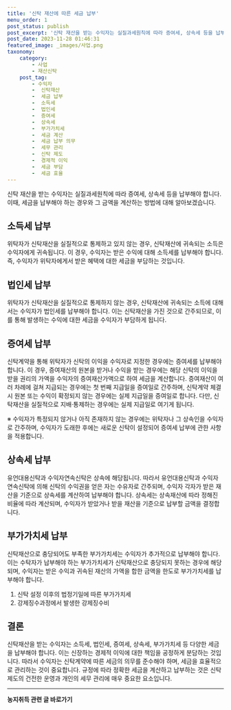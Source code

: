```yaml
---
title: '신탁 재산에 따른 세금 납부'
menu_order: 1
post_status: publish
post_excerpt: '신탁 재산을 받는 수익자는 실질과세원칙에 따라 증여세, 상속세 등을 납부해야 합니다. 이때, 세금을 납부해야 하는 경우와 그 금액을 계산하는 방법에 대해 알아보겠습니다.'
post_date: 2023-11-28 01:46:31
featured_image: _images/사업.png
taxonomy:
    category:
        - 사업
        - 재산신탁
    post_tag:
        - 수익자
        -  신탁재산
        -  세금 납부
        -  소득세
        -  법인세
        -  증여세
        -  상속세
        -  부가가치세
        -  세금 계산
        -  세금 납부 의무
        -  세무 관리
        -  신탁 제도
        -  경제적 이익
        -  세금 부담
        -  세금 효율
---
```



신탁 재산을 받는 수익자는 실질과세원칙에 따라 증여세, 상속세 등을 납부해야 합니다. 이때, 세금을 납부해야 하는 경우와 그 금액을 계산하는 방법에 대해 알아보겠습니다.

## 소득세 납부
위탁자가 신탁재산을 실질적으로 통제하고 있지 않는 경우, 신탁재산에 귀속되는 소득은 수익자에게 귀속됩니다. 이 경우, 수익자는 받은 수익에 대해 소득세를 납부해야 합니다. 즉, 수익자가 위탁자에게서 받은 혜택에 대한 세금을 부담하는 것입니다.

## 법인세 납부
위탁자가 신탁재산을 실질적으로 통제하지 않는 경우, 신탁재산에 귀속되는 소득에 대해서는 수익자가 법인세를 납부해야 합니다. 이는 신탁재산을 가진 것으로 간주되므로, 이를 통해 발생하는 수익에 대한 세금을 수익자가 부담하게 됩니다.

## 증여세 납부
신탁계약을 통해 위탁자가 신탁의 이익을 수익자로 지정한 경우에는 증여세를 납부해야 합니다. 이 경우, 증여재산의 원본을 받거나 수익을 받는 경우에는 해당 신탁의 이익을 받을 권리의 가액을 수익자의 증여재산가액으로 하여 세금을 계산합니다. 증여재산이 여러 차례에 걸쳐 지급되는 경우에는 첫 번째 지급일을 증여일로 간주하며, 신탁계약 체결 시 원본 또는 수익이 확정되지 않는 경우에는 실제 지급일을 증여일로 합니다. 다만, 신탁재산을 실질적으로 지배·통제하는 경우에는 실제 지급일로 여기게 됩니다.

※ 수익자가 특정되지 않거나 아직 존재하지 않는 경우에는 위탁자나 그 상속인을 수익자로 간주하며, 수익자가 도래한 후에는 새로운 신탁이 설정되어 증여세 납부에 관한 사항을 적용합니다.

## 상속세 납부
유언대용신탁과 수익자연속신탁은 상속에 해당됩니다. 따라서 유언대용신탁과 수익자연속신탁에 의해 신탁의 수익권을 얻은 자는 수유자로 간주되며, 수익자 각자가 받은 재산을 기준으로 상속세를 계산하여 납부해야 합니다. 상속세는 상속재산에 따라 정해진 비율에 따라 계산되며, 수익자가 받았거나 받을 재산을 기준으로 납부할 금액을 결정합니다.

## 부가가치세 납부
신탁재산으로 충당되어도 부족한 부가가치세는 수익자가 추가적으로 납부해야 합니다. 이는 수탁자가 납부해야 하는 부가가치세가 신탁재산으로 충당되지 못하는 경우에 해당되며, 수익자는 받은 수익과 귀속된 재산의 가액을 합한 금액을 한도로 부가가치세를 납부해야 합니다.

1. 신탁 설정 이후의 법정기일에 따른 부가가치세
2. 강제징수과정에서 발생한 강제징수비

## 결론
신탁재산을 받는 수익자는 소득세, 법인세, 증여세, 상속세, 부가가치세 등 다양한 세금을 납부해야 합니다. 이는 신장하는 경제적 이익에 대한 책임을 공정하게 분담하는 것입니다. 따라서 수익자는 신탁계약에 따른 세금의 의무를 준수해야 하며, 세금을 효율적으로 관리하는 것이 중요합니다. 규정에 따라 정확한 세금을 계산하고 납부하는 것은 신탁 제도의 건전한 운영과 개인의 세무 관리에 매우 중요한 요소입니다.
<!-- wp:separator -->
<hr class="wp-block-separator has-alpha-channel-opacity"/>
<!-- /wp:separator -->

<!-- wp:group {"backgroundColor":"base","layout":{"type":"constrained"}} -->
<div class="wp-block-group has-base-background-color has-background"><!-- wp:paragraph {"align":"center","fontSize":"medium"} -->
<p class="has-text-align-center has-large-font-size"><strong>농지취득 관련 글 바로가기</strong></p>
<!-- /wp:paragraph -->


<!-- wp:latest-posts
{"categories":[{"id":22986,"count":19,"description":"","link":"https://uknowlaw.com/category/%eb%86%8d%ec%a7%80%ec%b7%a8%eb%93%9d/","name":"농지취득","slug":"농지취득","taxonomy":"category","parent":0,"meta":[],"_links":{"self":[{"href":"https://uknowlaw.com/wp-json/wp/v2/categories/22986"}],"collection":[{"href":"https://uknowlaw.com/wp-json/wp/v2/categories"}],"about":[{"href":"https://uknowlaw.com/wp-json/wp/v2/taxonomies/category"}],"wp:post_type":[{"href":"https://uknowlaw.com/wp-json/wp/v2/posts?categories=22986"}],"curies":[{"name":"wp","href":"https://api.w.org/{rel}","templated":true}]}}],"postsToShow":100,"excerptLength":28,"postLayout":"grid","columns":2,"featuredImageAlign":"left","featuredImageSizeSlug":"large","fontSize":"small"} /--></div>
<!-- /wp:group -->